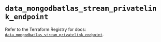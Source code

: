 # `data_mongodbatlas_stream_privatelink_endpoint`

Refer to the Terraform Registry for docs: [`data_mongodbatlas_stream_privatelink_endpoint`](https://registry.terraform.io/providers/mongodb/mongodbatlas/1.28.0/docs/data-sources/stream_privatelink_endpoint).
